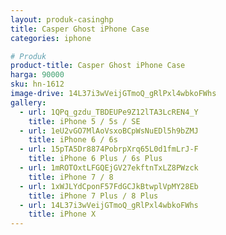 ```yaml
---
layout: produk-casinghp
title: Casper Ghost iPhone Case
categories: iphone

# Produk
product-title: Casper Ghost iPhone Case
harga: 90000
sku: hn-1612
image-drive: 14L37i3wVeijGTmoQ_gRlPxl4wbkoFWhs
gallery:
  - url: 1QPq_gzdu_TBDEUPe9Z12lTA3LcREN4_Y
    title: iPhone 5 / 5s / SE
  - url: 1eU2vGO7MlAoVsxoBCpWsNuEDl5h9bZMJ
    title: iPhone 6 / 6s
  - url: 15pTA5Dr8874PobrpXrq65L0d1fmLrJ-F
    title: iPhone 6 Plus / 6s Plus
  - url: 1mROTOxtLFGQEjGV27ekftnTxLZ8PWzck
    title: iPhone 7 / 8
  - url: 1xWJLYdCponF57FdGCJkBtwplVpMY28Eb
    title: iPhone 7 Plus / 8 Plus
  - url: 14L37i3wVeijGTmoQ_gRlPxl4wbkoFWhs
    title: iPhone X
---
```


